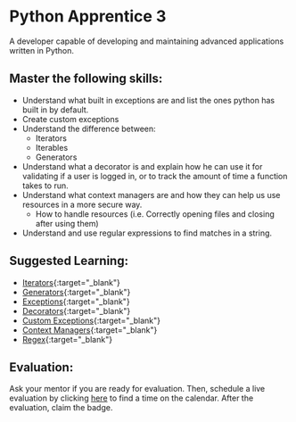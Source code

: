 # Python Apprentice 3

A developer capable of developing and maintaining advanced applications written in Python.

## Master the following skills:

* Understand what built in exceptions are and list the ones python has built in by default.
* Create custom exceptions
* Understand the difference between:
  * Iterators
  * Iterables
  * Generators
* Understand what a decorator is and explain how he can use it for validating if a user is logged in, or to track the amount of time a function takes to run.
* Understand what context managers are and how they can help us use resources in a more secure way.
  * How to handle resources (i.e. Correctly opening files and closing after using them) 
* Understand and use regular expressions to find matches in a string.

## Suggested Learning:

* [Iterators](https://www.programiz.com/python-programming/iterator){:target="_blank"}
* [Generators](https://www.programiz.com/python-programming/generator){:target="_blank"}
* [Exceptions](https://www.programiz.com/python-programming/exceptions){:target="_blank"}
* [Decorators](https://www.programiz.com/python-programming/decorator){:target="_blank"}
* [Custom Exceptions](https://www.programiz.com/python-programming/user-defined-exception){:target="_blank"}
* [Context Managers](https://dbader.org/blog/python-context-managers-and-with-statement){:target="_blank"}
* [Regex](https://www.programiz.com/python-programming/regex){:target="_blank"}

## Evaluation:

Ask your mentor if you are ready for evaluation. Then, schedule a live evaluation by clicking [here](http://evals.codex.academy) to find a time on the calendar. After the evaluation, claim the badge.